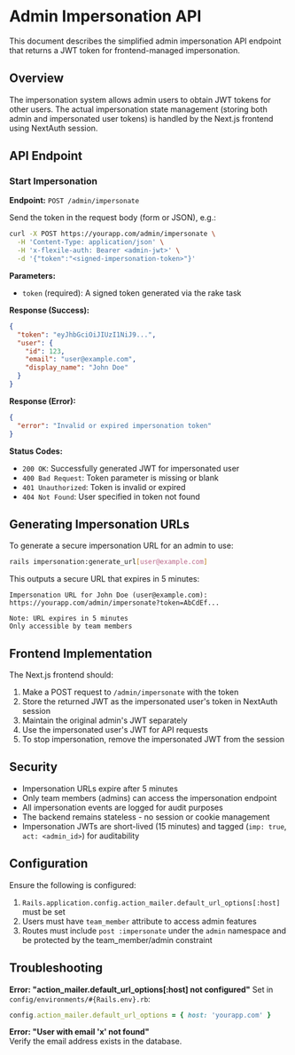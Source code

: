 # Admin Impersonation API

This document describes the simplified admin impersonation API endpoint that returns a JWT token for frontend-managed impersonation.

## Overview

The impersonation system allows admin users to obtain JWT tokens for other users. The actual impersonation state management (storing both admin and impersonated user tokens) is handled by the Next.js frontend using NextAuth session.

## API Endpoint

### Start Impersonation

**Endpoint:** `POST /admin/impersonate`

Send the token in the request body (form or JSON), e.g.:

```bash
curl -X POST https://yourapp.com/admin/impersonate \
  -H 'Content-Type: application/json' \
  -H 'x-flexile-auth: Bearer <admin-jwt>' \
  -d '{"token":"<signed-impersonation-token>"}'
```

**Parameters:**
- `token` (required): A signed token generated via the rake task

**Response (Success):**
```json
{
  "token": "eyJhbGciOiJIUzI1NiJ9...",
  "user": {
    "id": 123,
    "email": "user@example.com",
    "display_name": "John Doe"
  }
}
```

**Response (Error):**
```json
{
  "error": "Invalid or expired impersonation token"
}
```

**Status Codes:**
- `200 OK`: Successfully generated JWT for impersonated user
- `400 Bad Request`: Token parameter is missing or blank
- `401 Unauthorized`: Token is invalid or expired
- `404 Not Found`: User specified in token not found

## Generating Impersonation URLs

To generate a secure impersonation URL for an admin to use:

```bash
rails impersonation:generate_url[user@example.com]
```

This outputs a secure URL that expires in 5 minutes:
```text
Impersonation URL for John Doe (user@example.com):
https://yourapp.com/admin/impersonate?token=AbCdEf...

Note: URL expires in 5 minutes
Only accessible by team members
```

## Frontend Implementation

The Next.js frontend should:

1. Make a POST request to `/admin/impersonate` with the token
2. Store the returned JWT as the impersonated user's token in NextAuth session
3. Maintain the original admin's JWT separately
4. Use the impersonated user's JWT for API requests
5. To stop impersonation, remove the impersonated JWT from the session

## Security

- Impersonation URLs expire after 5 minutes
- Only team members (admins) can access the impersonation endpoint
- All impersonation events are logged for audit purposes
- The backend remains stateless - no session or cookie management
- Impersonation JWTs are short-lived (15 minutes) and tagged (`imp: true`, `act: <admin_id>`) for auditability

## Configuration

Ensure the following is configured:

1. `Rails.application.config.action_mailer.default_url_options[:host]` must be set
2. Users must have `team_member` attribute to access admin features
3. Routes must include `post :impersonate` under the `admin` namespace and be protected by the team_member/admin constraint

## Troubleshooting

**Error: "action_mailer.default_url_options[:host] not configured"**
Set in `config/environments/#{Rails.env}.rb`:
```ruby
config.action_mailer.default_url_options = { host: 'yourapp.com' }
```

**Error: "User with email 'x' not found"**  
Verify the email address exists in the database.